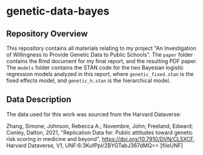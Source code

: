 # genetic-data-bayes

## Repository Overview

This repository contains all materials relating to my project "An Investigation of Willingness to Provide Genetic Data to Public Schools". The `paper` folder contains the Rmd document for my final report, and the resulting PDF paper. The `models` folder contains the STAN code for the two Bayesian logistic regression models analyzed in this report, where `genetic_fixed.stan` is the fixed effects model, and `genetic_h.stan` is the hierarchical model.

## Data Description

The data used for this work was sourced from the Harvard Dataverse:

Zhang, Simone; Johnson, Rebecca A.; Novembre, John; Freeland, Edward; Conley, Dalton, 2021, "Replication Data for: Public attitudes toward genetic risk scoring in medicine and beyond", <https://doi.org/10.7910/DVN/CL5XCF>, Harvard Dataverse, V1, UNF:6:3KufPpI/2BYGTabJ367dMQ== [fileUNF]
